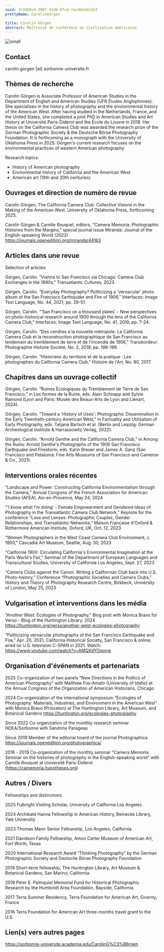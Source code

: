 ```yaml
---
uuid: 3c3d68c4-3007-43d8-8fcd-7ac4b2eb2a53
prettyName: CarolinGörgen

title: Carolin Görgen
abstract: Maîtresse de conférence en civilisation américaine
---
```


![small](Gorgen_Carolin.jpg)

## Contact

 carolin.gorgen [at] sorbonne-universite.fr

## Thèmes de recherche

 Carolin Görgen is Associate Professor of American Studies in the Department of English and American Studies (UFR Études Anglophones). She specializes in the history of photography and the environmental history of the American West. After having studied in the Netherlands, France, and the United States, she completed a joint PhD in American Studies and Art History at Université Paris-Diderot and the École du Louvre in 2018. Her thesis on the California Camera Club was awarded the research prize of the German Photographic Society & the Deutsche Börse Photography Foundation. It is forthcoming as a monograph with the University of Oklahoma Press in 2025. Görgen's current research focuses on the environmental practices of western American photography. 

Research topics:
- History of American photography
- Environmental history of California and the American West
- American art (19th and 20th centuries)

## Ouvrages et direction de numéro de revue

 Carolin Görgen, The California Camera Club: Collective Visions in the Making of the American West. University of Oklahoma Press, forthcoming 2025.

Carolin Görgen & Camille Rouquet, editors, “Camera Memoria: Photographic Histories from the Margins,” special journal issue Miranda: Journal of the English-speaking World (2022)
https://journals.openedition.org/miranda/44163

## Articles dans une revue

 Selection of articles:

Görgen, Carolin. “Vienna to San Francisco via Chicago: Camera Club Exchanges in the 1890s,” Transatlantic Cultures, 2023.

Görgen, Carolin. “Everyday Photography? Politicizing a 'vernacular' photo album of the San Francisco Earthquake and Fire of 1906,” Interfaces: Image Text Language, No. 44, 2021, pp. 29-51.

Görgen, Carolin. “'San Francisco on a thousand plates' - New perspectives on photo-historical research around 1900 through the lens of the California Camera Club,” Interfaces: Image Text Language, No. 41, 2019, pp. 7-24.

Görgen, Carolin. “Des cendres à la nouvelle métropole. Le California Camera Club et la reconstruction photographique de San Francisco au lendemain du tremblement de terre et de l'incendie de 1906,” Transbordeur: Photographie Histoire Société, No. 2, 2018, pp. 186-199.

Görgen, Carolin. “Historiens du territoire et de la pratique : Les photographes du California Camera Club,” Histoire de l'Art, No. 80, 2017.

## Chapitres dans un ouvrage collectif

 Görgen, Carolin. “Ruines Écologiques du Tremblement de Terre de San Francisco,” in Les formes de la Ruine, eds. Alain Schnapp and Sylvie Ramond (Lyon and Paris: Musée des Beaux-Arts de Lyon and Lienart, 2024).

Görgen, Carolin. “Toward a 'History of Uses': Photographic Dissemination in the Early Twentieth-century American West,” in Factuality and Utilization of Early Photography, eds. Tatjana Bartsch et al. (Berlin and Leipzig: German Archeological Institute & Harrassowitz Verlag, 2022).

Görgen, Carolin. “Arnold Genthe and the California Camera Club,” in Among the Ruins: Arnold Genthe's Photographs of the 1906 San Francisco Earthquake and Firestorm, eds. Karin Breuer and James A. Ganz (San Francisco and Petaluma: Fine Arts Museums of San Francisco and Cameron & Co., 2021).

## Interventions orales récentes

 “Landscape and Power: Constructing California Environmentalism through the Camera,” Annual Congress of the French Association for American Studies (AFEA), Aix-en-Provence, May 24, 2024

“'I know what I'm doing' - Female Empowerment and Gendered Ideas of Photography in the Transatlantic Camera Club Network,” Keynote for the conference “Love and Lenses: Photographic Couples, Gender Relationships, and Transatlantic Networks,” Maison Française d'Oxford & Rothermore American Institute, Oxford, UK, Oct. 12, 2023

“Women Photographers in the West Coast Camera Club Environment, c. 1900,” Cascadia Art Museum, Seattle, Aug. 30, 2023

“Californie 1900: Circulating California's Environmental Imagination at the Paris World's Fair,” Seminar of the Department of European Languages and Transcultural Studies, University of California Los Angeles, Sept. 27, 2023

“Camera Clubs against the Canon: Writing a Californian Club back into U.S. Photo-history,” Conference “Photographic Societies and Camera Clubs,” History and Theory of Photography Research Centre, Birkbeck, University of London, May 25, 2023

## Vulgarisation et interventions dans les média

 “Another West: Ecologies of Photography,” Blog post with Monica Bravo for Verso - Blog of the Huntington Library, 2024
https://huntington.org/verso/another-west-ecologies-photography

“Politicizing vernacular photographs of the San Francisco Earthquake and Fire,” Apr. 20, 2021, California Historical Society, San Francisco & online; aired on U.S. television C-SPAN in 2021. 
Watch: https://www.youtube.com/watch?v=AMQXdYOqonw

## Organisation d'événements et partenariats

 2025 Co-organization of two panels “New Directions in the Politics of American Photography” with Matthew Fox-Amato (University of Idaho) at the Annual Congress of the Organization of American Historians, Chicago

2024 Co-organization of the international symposium “Ecologies of Photography: Materials, Industries, and Environment in the American West” with Monica Bravo (Princeton) at The Huntington Library, Art Museum, and Botanical Gardens
https://huntington.org/ecologies-photography

Since 2022 Co-organization of the monthly research seminar HDEA/Sorbonne with Sandrine Parageau 

Since 2019 Member of the editorial board of the journal Photographica https://journals.openedition.org/photographica/

2016 - 2019 Co-organization of the monthly seminar “Camera Memoria: Seminar on the histories of photography in the English-speaking world” with Camille Rouquet at Université Paris-Diderot (https://camemoria.hypotheses.org)

## Autres / Divers

 Fellowships and distinctions 

2025 Fulbright Visiting Scholar, University of California Los Angeles

2024 Archibald Hanna Fellowship in American History, Beinecke Library, Yale University

2023 Thomas Mann Senior Fellowship, Los Angeles, California

2021 Davidson Family Fellowship, Amon Carter Museum of American Art, Fort Worth, Texas

2020 International Research Award “Thinking Photography” by the German Photographic Society and Deutsche Börse Photography Foundation

2019 Short-term fellowship, The Huntington Library, Art Museum & Botanical Gardens, San Marino, California

2019 Peter E. Palmquist Memorial Fund for Historical Photographic Research by the
Humboldt Area Foundation, Bayside, California

2017 Terra Summer Residency, Terra Foundation for American Art, Giverny, France

2016 Terra Foundation for American Art three-months travel grant to the U.S.

## Lien(s) vers autres pages

 https://sorbonne-universite.academia.edu/CarolinG%C3%B6rgen


